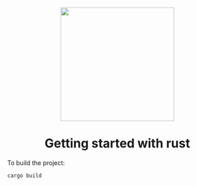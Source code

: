 <h1 align="center">
  <img src="https://github.com/user-attachments/assets/b002326b-11ce-4cfc-baab-ba70d28dbd69" width="260">
<br>
</br>
  Getting started with rust
</h1>

To build the project:
```bash
cargo build
```
